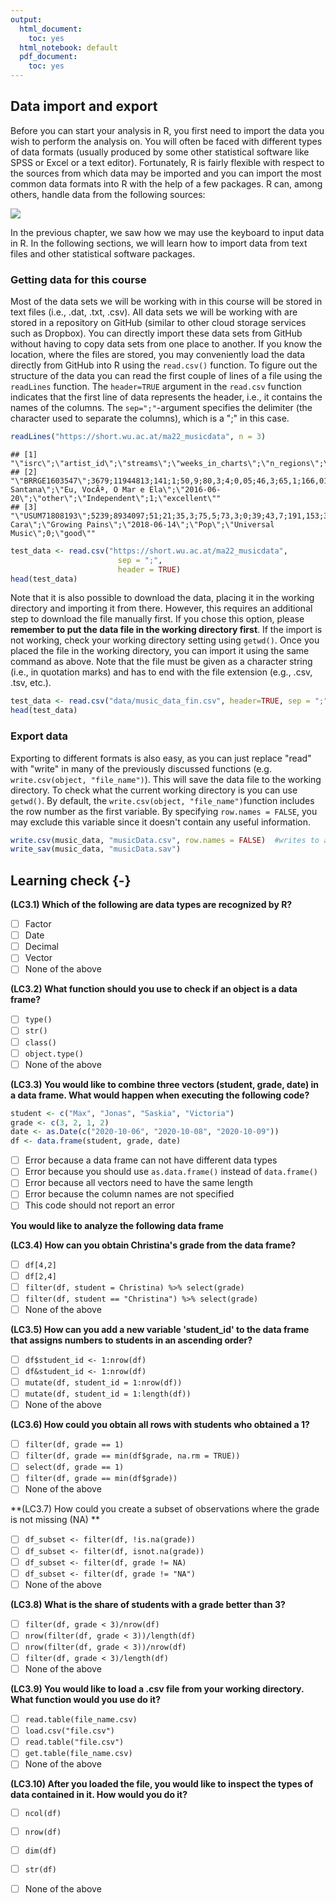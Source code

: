 ```yaml
---
output:
  html_document:
    toc: yes
  html_notebook: default
  pdf_document:
    toc: yes
---
```


## Data import and export 






Before you can start your analysis in R, you first need to import the data you wish to perform the analysis on. You will often be faced with different types of data formats (usually produced by some other statistical software like SPSS or Excel or a text editor). Fortunately, R is fairly flexible with respect to the sources from which data may be imported and you can import the most common data formats into R with the help of a few packages. R can, among others, handle data from the following sources: 

![](https://github.com/IMSMWU/Teaching/raw/master/MRDA2017/Graphics/data_import.JPG)

In the previous chapter, we saw how we may use the keyboard to input data in R. In the following sections, we will learn how to import data from text files and other statistical software packages. 

### Getting data for this course

Most of the data sets we will be working with in this course will be stored in text files (i.e., .dat, .txt, .csv). All data sets we will be working with are stored in a repository on GitHub (similar to other cloud storage services such as Dropbox). You can directly import these data sets from GitHub without having to copy data sets from one place to another. If you know the location, where the files are stored, you may conveniently load the data directly from GitHub into R using the ```read.csv()``` function. To figure out the structure of the data you can read the first couple of lines of a file using the `readLines` function. The ```header=TRUE``` argument in the `read.csv` function indicates that the first line of data represents the header, i.e., it contains the names of the columns. The ```sep=";"```-argument specifies the delimiter (the character used to separate the columns), which is a ";" in this case. 


```r
readLines("https://short.wu.ac.at/ma22_musicdata", n = 3)
```

```
## [1] "\"isrc\";\"artist_id\";\"streams\";\"weeks_in_charts\";\"n_regions\";\"danceability\";\"energy\";\"speechiness\";\"instrumentalness\";\"liveness\";\"valence\";\"tempo\";\"song_length\";\"song_age\";\"explicit\";\"n_playlists\";\"sp_popularity\";\"youtube_views\";\"tiktok_counts\";\"ins_followers_artist\";\"monthly_listeners_artist\";\"playlist_total_reach_artist\";\"sp_fans_artist\";\"shazam_counts\";\"artistName\";\"trackName\";\"release_date\";\"genre\";\"label\";\"top10\";\"expert_rating\""
## [2] "\"BRRGE1603547\";3679;11944813;141;1;50,9;80,3;4;0,05;46,3;65,1;166,018;3,11865;228,285714285714;0;450;51;145030723;9740;29613108;4133393;24286416;3308630;73100;\"Luan Santana\";\"Eu, VocÃª, O Mar e Ela\";\"2016-06-20\";\"other\";\"Independent\";1;\"excellent\""                                                                                                                                                                                                                                            
## [3] "\"USUM71808193\";5239;8934097;51;21;35,3;75,5;73,3;0;39;43,7;191,153;3,228;144,285714285714;0;768;54;13188411;358700;3693566;18367363;143384531;465412;588550;\"Alessia Cara\";\"Growing Pains\";\"2018-06-14\";\"Pop\";\"Universal Music\";0;\"good\""
```

```r
test_data <- read.csv("https://short.wu.ac.at/ma22_musicdata", 
                        sep = ";", 
                        header = TRUE)
head(test_data)
```

<div data-pagedtable="false">
  <script data-pagedtable-source type="application/json">
{"columns":[{"label":["isrc"],"name":[1],"type":["chr"],"align":["left"]},{"label":["artist_id"],"name":[2],"type":["int"],"align":["right"]},{"label":["streams"],"name":[3],"type":["dbl"],"align":["right"]},{"label":["weeks_in_charts"],"name":[4],"type":["int"],"align":["right"]},{"label":["n_regions"],"name":[5],"type":["int"],"align":["right"]},{"label":["danceability"],"name":[6],"type":["chr"],"align":["left"]},{"label":["energy"],"name":[7],"type":["chr"],"align":["left"]},{"label":["speechiness"],"name":[8],"type":["chr"],"align":["left"]},{"label":["instrumentalness"],"name":[9],"type":["chr"],"align":["left"]},{"label":["liveness"],"name":[10],"type":["chr"],"align":["left"]},{"label":["valence"],"name":[11],"type":["chr"],"align":["left"]},{"label":["tempo"],"name":[12],"type":["chr"],"align":["left"]},{"label":["song_length"],"name":[13],"type":["chr"],"align":["left"]},{"label":["song_age"],"name":[14],"type":["chr"],"align":["left"]},{"label":["explicit"],"name":[15],"type":["int"],"align":["right"]},{"label":["n_playlists"],"name":[16],"type":["int"],"align":["right"]},{"label":["sp_popularity"],"name":[17],"type":["int"],"align":["right"]},{"label":["youtube_views"],"name":[18],"type":["dbl"],"align":["right"]},{"label":["tiktok_counts"],"name":[19],"type":["int"],"align":["right"]},{"label":["ins_followers_artist"],"name":[20],"type":["int"],"align":["right"]},{"label":["monthly_listeners_artist"],"name":[21],"type":["int"],"align":["right"]},{"label":["playlist_total_reach_artist"],"name":[22],"type":["int"],"align":["right"]},{"label":["sp_fans_artist"],"name":[23],"type":["int"],"align":["right"]},{"label":["shazam_counts"],"name":[24],"type":["int"],"align":["right"]},{"label":["artistName"],"name":[25],"type":["chr"],"align":["left"]},{"label":["trackName"],"name":[26],"type":["chr"],"align":["left"]},{"label":["release_date"],"name":[27],"type":["chr"],"align":["left"]},{"label":["genre"],"name":[28],"type":["chr"],"align":["left"]},{"label":["label"],"name":[29],"type":["chr"],"align":["left"]},{"label":["top10"],"name":[30],"type":["int"],"align":["right"]},{"label":["expert_rating"],"name":[31],"type":["chr"],"align":["left"]}],"data":[{"1":"BRRGE1603547","2":"3679","3":"11944813","4":"141","5":"1","6":"50,9","7":"80,3","8":"4","9":"0,05","10":"46,3","11":"65,1","12":"166,018","13":"3,11865","14":"228,285714285714","15":"0","16":"450","17":"51","18":"145030723","19":"9740","20":"29613108","21":"4133393","22":"24286416","23":"3308630","24":"73100","25":"Luan Santana","26":"Eu, VocÃª, O Mar e Ela","27":"2016-06-20","28":"other","29":"Independent","30":"1","31":"excellent"},{"1":"USUM71808193","2":"5239","3":"8934097","4":"51","5":"21","6":"35,3","7":"75,5","8":"73,3","9":"0","10":"39","11":"43,7","12":"191,153","13":"3,228","14":"144,285714285714","15":"0","16":"768","17":"54","18":"13188411","19":"358700","20":"3693566","21":"18367363","22":"143384531","23":"465412","24":"588550","25":"Alessia Cara","26":"Growing Pains","27":"2018-06-14","28":"Pop","29":"Universal Music","30":"0","31":"good"},{"1":"ES5701800181","2":"776407","3":"38835","4":"1","5":"1","6":"68,3","7":"67,6","8":"14,7","9":"0","10":"7,26","11":"43,4","12":"98,992","13":"3,01555","14":"112,285714285714","15":"0","16":"48","17":"32","18":"6116639","19":"0","20":"623778","21":"888273","22":"4846378","23":"23846","24":"0","25":"Ana Guerra","26":"El Remedio","27":"2018-04-26","28":"Pop","29":"Universal Music","30":"0","31":"good"},{"1":"ITRSE2000050","2":"433730","3":"46766","4":"1","5":"1","6":"70,4","7":"56,8","8":"26,8","9":"0,000253","10":"8,91","11":"49,5","12":"91,007","13":"3,45341666666667","14":"50,7142857142857","15":"0","16":"6","17":"44","18":"0","19":"13","20":"81601","21":"143761","22":"156521","23":"1294","24":"0","25":"Claver Gold feat. Murubutu","26":"Ulisse","27":"2020-03-31","28":"HipHop/Rap","29":"Independent","30":"0","31":"poor"},{"1":"QZJ842000061","2":"526471","3":"2930573","4":"7","5":"4","6":"84,2","7":"57,8","8":"13,8","9":"0","10":"22,8","11":"19","12":"74,496","13":"3,94631666666667","14":"58,2857142857143","15":"0","16":"475","17":"52","18":"0","19":"515","20":"11962358","21":"15551876","22":"90841884","23":"380204","24":"55482","25":"Trippie Redd feat. Young Thug","26":"YELL OH","27":"2020-02-07","28":"HipHop/Rap","29":"Universal Music","30":"0","31":"excellent"},{"1":"USIR20400274","2":"1939","3":"72199738","4":"226","5":"8","6":"35,2","7":"91,1","8":"7,47","9":"0","10":"9,95","11":"23,6","12":"148,033","13":"3,71621666666667","14":"876,714285714286","15":"0","16":"20591","17":"81","18":"20216069","19":"67300","20":"1169284","21":"16224250","22":"80408253","23":"1651866","24":"5281161","25":"The Killers","26":"Mr. Brightside","27":"2004-06-07","28":"Rock","29":"Universal Music","30":"1","31":"fair"}],"options":{"columns":{"min":{},"max":[10]},"rows":{"min":[10],"max":[10]},"pages":{}}}
  </script>
</div>

Note that it is also possible to download the data, placing it in the working directory and importing it from there. However, this requires an additional step to download the file manually first. If you chose this option, please **remember to put the data file in the working directory first**. If the import is not working, check your working directory setting using ```getwd()```. Once you placed the file in the working directory, you can import it using the same command as above. Note that the file must be given as a character string (i.e., in quotation marks) and has to end with the file extension (e.g., .csv, .tsv, etc.).


```r
test_data <- read.csv("data/music_data_fin.csv", header=TRUE, sep = ";")
head(test_data)
```

<div data-pagedtable="false">
  <script data-pagedtable-source type="application/json">
{"columns":[{"label":["isrc"],"name":[1],"type":["chr"],"align":["left"]},{"label":["artist_id"],"name":[2],"type":["int"],"align":["right"]},{"label":["streams"],"name":[3],"type":["dbl"],"align":["right"]},{"label":["weeks_in_charts"],"name":[4],"type":["int"],"align":["right"]},{"label":["n_regions"],"name":[5],"type":["int"],"align":["right"]},{"label":["danceability"],"name":[6],"type":["chr"],"align":["left"]},{"label":["energy"],"name":[7],"type":["chr"],"align":["left"]},{"label":["speechiness"],"name":[8],"type":["chr"],"align":["left"]},{"label":["instrumentalness"],"name":[9],"type":["chr"],"align":["left"]},{"label":["liveness"],"name":[10],"type":["chr"],"align":["left"]},{"label":["valence"],"name":[11],"type":["chr"],"align":["left"]},{"label":["tempo"],"name":[12],"type":["chr"],"align":["left"]},{"label":["song_length"],"name":[13],"type":["chr"],"align":["left"]},{"label":["song_age"],"name":[14],"type":["chr"],"align":["left"]},{"label":["explicit"],"name":[15],"type":["int"],"align":["right"]},{"label":["n_playlists"],"name":[16],"type":["int"],"align":["right"]},{"label":["sp_popularity"],"name":[17],"type":["int"],"align":["right"]},{"label":["youtube_views"],"name":[18],"type":["dbl"],"align":["right"]},{"label":["tiktok_counts"],"name":[19],"type":["int"],"align":["right"]},{"label":["ins_followers_artist"],"name":[20],"type":["int"],"align":["right"]},{"label":["monthly_listeners_artist"],"name":[21],"type":["int"],"align":["right"]},{"label":["playlist_total_reach_artist"],"name":[22],"type":["int"],"align":["right"]},{"label":["sp_fans_artist"],"name":[23],"type":["int"],"align":["right"]},{"label":["shazam_counts"],"name":[24],"type":["int"],"align":["right"]},{"label":["artistName"],"name":[25],"type":["chr"],"align":["left"]},{"label":["trackName"],"name":[26],"type":["chr"],"align":["left"]},{"label":["release_date"],"name":[27],"type":["chr"],"align":["left"]},{"label":["genre"],"name":[28],"type":["chr"],"align":["left"]},{"label":["label"],"name":[29],"type":["chr"],"align":["left"]},{"label":["top10"],"name":[30],"type":["int"],"align":["right"]},{"label":["expert_rating"],"name":[31],"type":["chr"],"align":["left"]}],"data":[{"1":"BRRGE1603547","2":"3679","3":"11944813","4":"141","5":"1","6":"50,9","7":"80,3","8":"4","9":"0,05","10":"46,3","11":"65,1","12":"166,018","13":"3,11865","14":"228,285714285714","15":"0","16":"450","17":"51","18":"145030723","19":"9740","20":"29613108","21":"4133393","22":"24286416","23":"3308630","24":"73100","25":"Luan Santana","26":"Eu, VocÃª, O Mar e Ela","27":"2016-06-20","28":"other","29":"Independent","30":"1","31":"excellent"},{"1":"USUM71808193","2":"5239","3":"8934097","4":"51","5":"21","6":"35,3","7":"75,5","8":"73,3","9":"0","10":"39","11":"43,7","12":"191,153","13":"3,228","14":"144,285714285714","15":"0","16":"768","17":"54","18":"13188411","19":"358700","20":"3693566","21":"18367363","22":"143384531","23":"465412","24":"588550","25":"Alessia Cara","26":"Growing Pains","27":"2018-06-14","28":"Pop","29":"Universal Music","30":"0","31":"good"},{"1":"ES5701800181","2":"776407","3":"38835","4":"1","5":"1","6":"68,3","7":"67,6","8":"14,7","9":"0","10":"7,26","11":"43,4","12":"98,992","13":"3,01555","14":"112,285714285714","15":"0","16":"48","17":"32","18":"6116639","19":"0","20":"623778","21":"888273","22":"4846378","23":"23846","24":"0","25":"Ana Guerra","26":"El Remedio","27":"2018-04-26","28":"Pop","29":"Universal Music","30":"0","31":"good"},{"1":"ITRSE2000050","2":"433730","3":"46766","4":"1","5":"1","6":"70,4","7":"56,8","8":"26,8","9":"0,000253","10":"8,91","11":"49,5","12":"91,007","13":"3,45341666666667","14":"50,7142857142857","15":"0","16":"6","17":"44","18":"0","19":"13","20":"81601","21":"143761","22":"156521","23":"1294","24":"0","25":"Claver Gold feat. Murubutu","26":"Ulisse","27":"2020-03-31","28":"HipHop/Rap","29":"Independent","30":"0","31":"poor"},{"1":"QZJ842000061","2":"526471","3":"2930573","4":"7","5":"4","6":"84,2","7":"57,8","8":"13,8","9":"0","10":"22,8","11":"19","12":"74,496","13":"3,94631666666667","14":"58,2857142857143","15":"0","16":"475","17":"52","18":"0","19":"515","20":"11962358","21":"15551876","22":"90841884","23":"380204","24":"55482","25":"Trippie Redd feat. Young Thug","26":"YELL OH","27":"2020-02-07","28":"HipHop/Rap","29":"Universal Music","30":"0","31":"excellent"},{"1":"USIR20400274","2":"1939","3":"72199738","4":"226","5":"8","6":"35,2","7":"91,1","8":"7,47","9":"0","10":"9,95","11":"23,6","12":"148,033","13":"3,71621666666667","14":"876,714285714286","15":"0","16":"20591","17":"81","18":"20216069","19":"67300","20":"1169284","21":"16224250","22":"80408253","23":"1651866","24":"5281161","25":"The Killers","26":"Mr. Brightside","27":"2004-06-07","28":"Rock","29":"Universal Music","30":"1","31":"fair"}],"options":{"columns":{"min":{},"max":[10]},"rows":{"min":[10],"max":[10]},"pages":{}}}
  </script>
</div>


### Export data

Exporting to different formats is also easy, as you can just replace "read" with "write" in many of the previously discussed functions (e.g. ```write.csv(object, "file_name")```). This will save the data file to the working directory. To check what the current working directory is you can use ```getwd()```. By default, the ```write.csv(object, "file_name")```function includes the row number as the first variable. By specifying ```row.names = FALSE```, you may exclude this variable since it doesn't contain any useful information.  


```r
write.csv(music_data, "musicData.csv", row.names = FALSE)  #writes to a comma-separated value file 
write_sav(music_data, "musicData.sav")
```



## Learning check {-}

**(LC3.1) Which of the following are data types are recognized by R?**

- [ ] Factor
- [ ] Date
- [ ] Decimal
- [ ] Vector
- [ ] None of the above 	

**(LC3.2) What function should you use to check if an object is a data frame?**

- [ ] `type()`
- [ ] `str()`
- [ ] `class()`
- [ ] `object.type()`
- [ ] None of the above 	

**(LC3.3) You would like to combine three vectors (student, grade, date) in a data frame. What would happen when executing the following code?** 


```r
student <- c("Max", "Jonas", "Saskia", "Victoria")
grade <- c(3, 2, 1, 2)
date <- as.Date(c("2020-10-06", "2020-10-08", "2020-10-09"))
df <- data.frame(student, grade, date)
```

- [ ] Error because a data frame can not have different data types
- [ ] Error because you should use `as.data.frame()` instead of `data.frame()`
- [ ] Error because all vectors need to have the same length
- [ ] Error because the column names are not specified
- [ ] This code should not report an error	

**You would like to analyze the following data frame**

<div data-pagedtable="false">
  <script data-pagedtable-source type="application/json">
{"columns":[{"label":["student"],"name":[1],"type":["chr"],"align":["left"]},{"label":["grade"],"name":[2],"type":["dbl"],"align":["right"]},{"label":["country"],"name":[3],"type":["chr"],"align":["left"]}],"data":[{"1":"Christian","2":"1","3":"AT"},{"1":"Matthias","2":"1","3":"AT"},{"1":"Max","2":"NA","3":"AT"},{"1":"Christina","2":"3","3":"AT"},{"1":"Ines","2":"2","3":"DE"},{"1":"Eddie","2":"1","3":"DE"},{"1":"Janine","2":"2","3":"DE"},{"1":"Victoria","2":"3","3":"SK"},{"1":"Pia","2":"1","3":"US"},{"1":"Julia","2":"2","3":"CA"},{"1":"Lena","2":"3","3":"AT"}],"options":{"columns":{"min":{},"max":[10]},"rows":{"min":[10],"max":[10]},"pages":{}}}
  </script>
</div>

**(LC3.4) How can you obtain Christina's grade from the data frame?**

- [ ] `df[4,2]`
- [ ] `df[2,4]`
- [ ] `filter(df, student = Christina) %>% select(grade)`
- [ ] `filter(df, student == "Christina") %>% select(grade)`
- [ ] None of the above 	

**(LC3.5) How can you add a new variable 'student_id' to the data frame that assigns numbers to students in an ascending order?**

- [ ] `df$student_id <- 1:nrow(df)`
- [ ] `df&student_id <- 1:nrow(df)`
- [ ] `mutate(df, student_id = 1:nrow(df))`
- [ ] `mutate(df, student_id = 1:length(df))`
- [ ] None of the above 	

**(LC3.6) How could you obtain all rows with students who obtained a 1?**

- [ ] `filter(df, grade == 1)`
- [ ] `filter(df, grade == min(df$grade, na.rm = TRUE))`
- [ ] `select(df, grade == 1)`
- [ ] `filter(df, grade == min(df$grade))`
- [ ] None of the above 	

**(LC3.7) How could you create a subset of observations where the grade is not missing (NA) **

- [ ] `df_subset <- filter(df, !is.na(grade))`
- [ ] `df_subset <- filter(df, isnot.na(grade))`
- [ ] `df_subset <- filter(df, grade != NA)`
- [ ] `df_subset <- filter(df, grade != "NA")`
- [ ] None of the above 

**(LC3.8) What is the share of students with a grade better than 3?**

- [ ] `filter(df, grade < 3)/nrow(df)`
- [ ] `nrow(filter(df, grade < 3))/length(df)`
- [ ] `nrow(filter(df, grade < 3))/nrow(df)`
- [ ] `filter(df, grade < 3)/length(df)`
- [ ] None of the above

**(LC3.9) You would like to load a .csv file from your working directory. What function would you use do it?**

- [ ] `read.table(file_name.csv)`
- [ ] `load.csv("file.csv")`
- [ ] `read.table("file.csv")`
- [ ] `get.table(file_name.csv)`
- [ ] None of the above

**(LC3.10) After you loaded the file, you would like to inspect the types of data contained in it. How would you do it?**

- [ ] `ncol(df)`
- [ ] `nrow(df)`
- [ ] `dim(df)`
- [ ] `str(df)`
- [ ] None of the above

